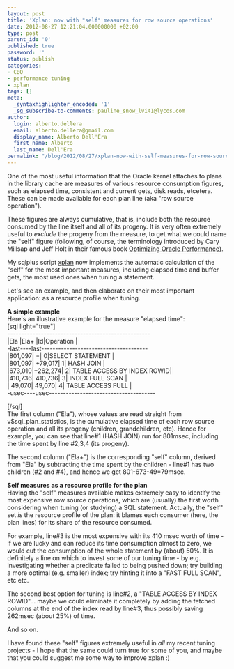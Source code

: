 ```yaml
---
layout: post
title: 'Xplan: now with "self" measures for row source operations'
date: 2012-08-27 12:21:04.000000000 +02:00
type: post
parent_id: '0'
published: true
password: ''
status: publish
categories:
- CBO
- performance tuning
- xplan
tags: []
meta:
  _syntaxhighlighter_encoded: '1'
  _sg_subscribe-to-comments: pauline_snow_lvi41@lycos.com
author:
  login: alberto.dellera
  email: alberto.dellera@gmail.com
  display_name: Alberto Dell'Era
  first_name: Alberto
  last_name: Dell'Era
permalink: "/blog/2012/08/27/xplan-now-with-self-measures-for-row-source-operations/"
---
```

<p>One of the most useful information that the Oracle kernel attaches to plans in the library cache are measures of various resource consumption figures, such as elapsed time, consistent and current gets, disk reads, etcetera. These can be made available for each plan line (aka "row source operation").</p>
<p>These figures are always cumulative, that is, include both the resource consumed by the line itself and all of its progeny. It is very often extremely useful to <i>exclude</i> the progeny from the measure, to get what we could name the "self" figure (following, of course, the terminology introduced by Cary Millsap and Jeff Holt in their famous book <a href="http://www.amazon.com/Optimizing-Oracle-Performance-Cary-Millsap/dp/059600527X">Optimizing Oracle Performance</a>).</p>
<p>My sqlplus script <a href="http://www.adellera.it/scripts_etcetera/xplan">xplan</a>  now implements the automatic calculation of the "self" for the most important measures, including elapsed time and buffer gets, the most used ones when tuning a statement. </p>
<p>Let's see an example, and then elaborate on their most important application: as a resource profile when tuning.</p>
<p><b>A simple example</b><br />
Here's an illustrative example for the measure "elapsed time":<br />
[sql light="true"]<br />
---------------------------------------------------<br />
|Ela    |Ela+    |Id|Operation                    |<br />
-last----last--------------------------------------<br />
|801,097|       =| 0|SELECT STATEMENT             |<br />
|801,097| +79,017| 1| HASH JOIN                   |<br />
|673,010|+262,274| 2|  TABLE ACCESS BY INDEX ROWID|<br />
|410,736| 410,736| 3|   INDEX FULL SCAN           |<br />
| 49,070|  49,070| 4|  TABLE ACCESS FULL          |<br />
-usec----usec--------------------------------------
  
[/sql]  
The first column ("Ela"), whose values are read straight from v$sql\_plan\_statistics, is the cumulative elapsed time of each row source operation and all its progeny (children, grandchildren, etc). Hence for example, you can see that line#1 (HASH JOIN) run for 801msec, including the time spent by line #2,3,4 (its progeny). 

The second column ("Ela+") is the corresponding "self" column, derived from "Ela" by subtracting the time spent by the children - line#1 has two children (#2 and #4), and hence we get 801-673-49=79msec.

**Self measures as a resource profile for the plan**  
Having the "self" measures available makes extremely easy to identify the most expensive row source operations, which are (usually) the first worth considering when tuning (or studying) a SQL statement. Actually, the "self" set _is_ the resource profile of the plan: it blames each consumer (here, the plan lines) for its share of the resource consumed.

For example, line#3 is the most expensive with its 410 msec worth of time - if we are lucky and can reduce its time consumption almost to zero, we would cut the consumption of the whole statement by (about) 50%. It is definitely a line on which to invest some of our tuning time - by e.g. investigating whether a predicate failed to being pushed down; try building a more optimal (e.g. smaller) index; try hinting it into a "FAST FULL SCAN", etc etc.

The second best option for tuning is line#2, a "TABLE ACCESS BY INDEX ROWID"... maybe we could eliminate it completely by adding the fetched columns at the end of the index read by line#3, thus possibly saving 262msec (about 25%) of time.

And so on.

I have found these "self" figures extremely useful in _all_ my recent tuning projects - I hope that the same could turn true for some of you, and maybe that you could suggest me some way to improve xplan :)

